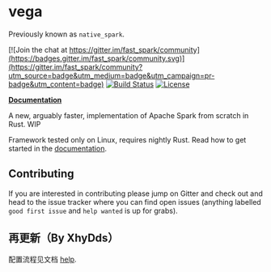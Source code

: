 # vega

Previously known as `native_spark`.

[![Join the chat at https://gitter.im/fast_spark/community](https://badges.gitter.im/fast_spark/community.svg)](https://gitter.im/fast_spark/community?utm_source=badge&utm_medium=badge&utm_campaign=pr-badge&utm_content=badge)
[![Build Status](https://travis-ci.org/rajasekarv/native_spark.svg?branch=master)](https://travis-ci.org/rajasekarv/native_spark)
[![License](https://img.shields.io/badge/License-Apache%202.0-blue.svg)](https://opensource.org/licenses/Apache-2.0)

**[Documentation](https://rajasekarv.github.io/vega/)**

A new, arguably faster, implementation of Apache Spark from scratch in Rust. WIP

Framework tested only on Linux, requires nightly Rust. Read how to get started in the [documentation](https://rajasekarv.github.io/vega/chapter_1.html).

## Contributing

If you are interested in contributing please jump on Gitter and check out and head to the issue tracker where you can find open issues (anything labelled `good first issue` and `help wanted` is up for grabs).

## 再更新（By XhyDds）
配置流程见文档 [help](./user_guide/src/help_doc_XhyDds.md).
